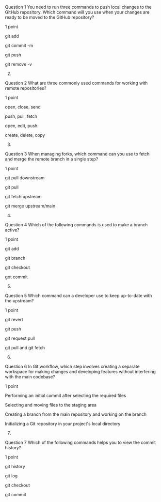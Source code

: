 Question 1
You need to run three commands to push local changes to the GitHub repository. Which command will you use when your changes are ready to be moved to the GitHub repository?

1 point

git add


git commit -m


git push


git remove -v

2.
Question 2
What are three commonly used commands for working with remote repositories?

1 point

open, close, send


push, pull, fetch


open, edit, push


create, delete, copy

3.
Question 3
When managing forks, which command can you use to fetch and merge the remote branch in a single step?

1 point

git pull downstream


git pull <upstream>


git fetch upstream


git merge upstream/main

4.
Question 4
Which of the following commands is used to make a branch active?

1 point

git add


git branch


git checkout


got commit

5.
Question 5
Which command can a developer use to keep up-to-date with the upstream?

1 point

git revert


git push


git request pull


git pull <upstream> and git fetch <upstream>

6.
Question 6
In Git workflow, which step involves creating a separate workspace for making changes and developing features without interfering with the main codebase?

1 point

Performing an initial commit after selecting the required files


Selecting and moving files to the staging area


Creating a branch from the main repository and working on the branch


Initializing a Git repository in your project's local directory

7.
Question 7
Which of the following commands helps you to view the commit history?

1 point

git history


git log


git checkout


git commit

